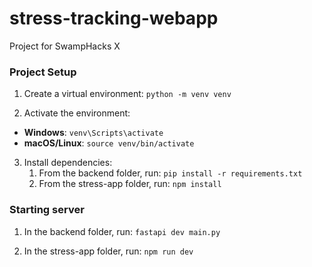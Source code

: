 # stress-tracking-webapp
Project for SwampHacks X

### Project Setup
1. Create a virtual environment:
`python -m venv venv`

2. Activate the environment:
- **Windows**: `venv\Scripts\activate`
- **macOS/Linux**: `source venv/bin/activate`

3. Install dependencies:
   1. From the backend folder, run:
   `pip install -r requirements.txt`
   2. From the stress-app folder, run:
   `npm install`

### Starting server
1. In the backend folder, run:
`fastapi dev main.py`

2. In the stress-app folder, run:
`npm run dev`
